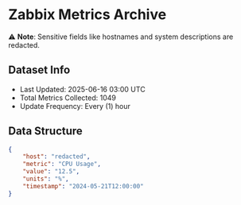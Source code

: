 # Zabbix Metrics Archive

⚠️ **Note**: Sensitive fields like hostnames and system descriptions are redacted.

## Dataset Info
- Last Updated: 2025-06-16 03:00 UTC
- Total Metrics Collected: 1049
- Update Frequency: Every (1) hour

## Data Structure
```json
{
    "host": "redacted",
    "metric": "CPU Usage",
    "value": "12.5",
    "units": "%",
    "timestamp": "2024-05-21T12:00:00"
}
```
